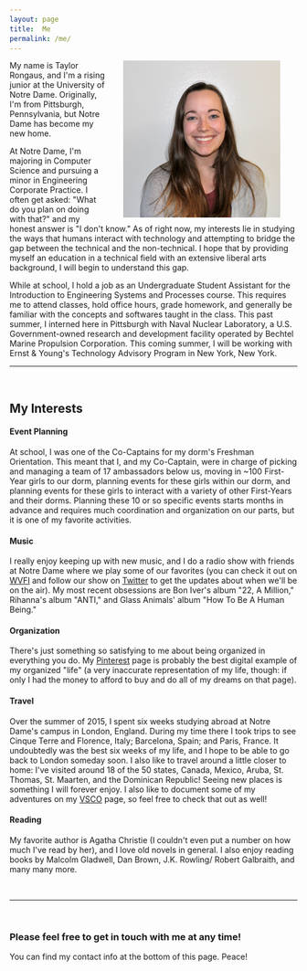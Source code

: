 ```yaml
---
layout: page
title:  Me
permalink: /me/
---
```


<p>
	<img src="https://raw.githubusercontent.com/trongaus/trongaus.github.io/master/_includes/itme.jpg" alt="Me" style="border: 0pt none; float:right; padding-left:30px; padding-right:30px; padding-bottom:10px; width: 275px;"/>
</p>

My name is Taylor Rongaus, and I'm a rising junior at the University of Notre Dame. Originally, I'm from Pittsburgh, Pennsylvania, but Notre Dame has become my new home.

At Notre Dame, I'm majoring in Computer Science and pursuing a minor in Engineering Corporate Practice. I often get asked: "What do you plan on doing with that?" and my honest answer is "I don't know." As of right now, my interests lie in studying the ways that humans interact with technology and attempting to bridge the gap between the technical and the non-technical. I hope that by providing myself an education in a technical field with an extensive liberal arts background, I will begin to understand this gap.

While at school, I hold a job as an Undergraduate Student Assistant for the Introduction to Engineering Systems and Processes course. This requires me to attend classes, hold office hours, grade homework, and generally be familiar with the concepts and softwares taught in the class. This past summer, I interned here in Pittsburgh with Naval Nuclear Laboratory, a U.S. Government-owned research and development facility operated by Bechtel Marine Propulsion Corporation. This coming summer, I will be working with Ernst & Young's Technology Advisory Program in New York, New York.

<hr>
<br>

## **My Interests** ##

#### **Event Planning** ####
At school, I was one of the Co-Captains for my dorm's Freshman Orientation. This meant that I, and my Co-Captain, were in charge of picking and managing a team of 17 ambassadors below us, moving in ~100 First-Year girls to our dorm, planning events for these girls within our dorm, and planning events for these girls to interact with a variety of other First-Years and their dorms. Planning these 10 or so specific events starts months in advance and requires much coordination and organization on our parts, but it is one of my favorite activities.


#### **Music** ####
I really enjoy keeping up with new music, and I do a radio show with friends at Notre Dame where we play some of our favorites (you can check it out on [WVFI][radioshow] and follow our show on [Twitter][darttime] to get the updates about when we'll be on the air). My most recent obsessions are Bon Iver's album "22, A Million," Rihanna's album "ANTI," and Glass Animals' album "How To Be A Human Being."


#### **Organization** ####
There's just something so satisfying to me about being organized in everything you do. My [Pinterest][trongaus-pinterest] page is probably the best digital example of my organized "life" (a very inaccurate representation of my life, though: if only I had the money to afford to buy and do all of my dreams on that page). 


#### **Travel** ####
Over the summer of 2015, I spent six weeks studying abroad at Notre Dame's campus in London, England. During my time there I took trips to see Cinque Terre and Florence, Italy; Barcelona, Spain; and Paris, France. It undoubtedly was the best six weeks of my life, and I hope to be able to go back to London someday soon. I also like to travel around a little closer to home: I've visited around 18 of the 50 states, Canada, Mexico, Aruba, St. Thomas, St. Maarten, and the Dominican Republic! Seeing new places is something I will forever enjoy. I also like to document some of my adventures on my [VSCO][trongaus-vsco] page, so feel free to check that out as well!


#### **Reading** ####
My favorite author is Agatha Christie (I couldn't even put a number on how much I've read by her), and I love old novels in general. I also enjoy reading books by Malcolm Gladwell, Dan Brown, J.K. Rowling/ Robert Galbraith, and many many more. 

<br>
<hr>
<br>

### **Please feel free to get in touch with me at any time!** ###

You can find my contact info at the bottom of this page.
Peace! 

[darttime]: https://twitter.com/droandtroshow
[radioshow]: https://wvfi.nd.edu
[trongaus-pinterest]: https://pinterest.com/trongaus
[trongaus-vsco]: https://vsco.co/trongaus
[trongaus-email1]: mailto:trongaus@nd.edu
[trongaus-email2]: mailto:trongaus@gmail.com
[trongaus-linkedin]: https://www.linkedin.com/in/trongaus?trk=nav_responsive_tab_profile_pic
[trongaus-github]: http://github.com/trongaus
[trongaus-bitbucket]: http://bitbucket.com/trongaus





